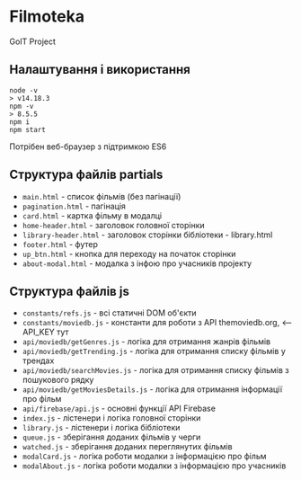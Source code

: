 # Filmoteka
GoIT Project

## Налаштування і використання

```
node -v
> v14.18.3
npm -v
> 8.5.5
npm i
npm start
```

Потрібен веб-браузер з підтримкою ES6

## Структура файлів partials
- `main.html` - список фільмів (без пагінації)
- `pagination.html` - пагінація
- `card.html` - картка фільму в модалці
- `home-header.html` - заголовок головної сторінки
- `library-header.html` - заголовок сторінки бібліотеки - library.html
- `footer.html` - футер
- `up_btn.html` - кнопка для переходу на початок сторінки
- `about-modal.html` - модалка з інфою про учасників проjекту

## Структура файлів js
- `constants/refs.js` - всі статичні DOM об'єкти
- `constants/moviedb.js` - константи для роботи з API themoviedb.org, <-- API_KEY тут
- `api/moviedb/getGenres.js` - логіка для отримання жанрів фільмів
- `api/moviedb/getTrending.js` - логіка для отримання списку фільмів у трендах
- `api/moviedb/searchMovies.js` - логіка для отримання списку фільмів з пошукового рядку
- `api/moviedb/getMoviesDetails.js` - логіка для отримання інформації про фільм 
- `api/firebase/api.js` - основні функції API Firebase
- `index.js` - лістенери і логіка головної сторінки
- `library.js` - лістенери і логіка бібліотеки
- `queue.js` - зберігання доданих фільмів у черги
- `watched.js` - зберігання доданих переглянутих фільмів
- `modalCard.js` - логіка роботи модалки з інформацією про фільм
- `modalAbout.js` - логіка роботи модалки з інформацією про учасників